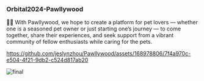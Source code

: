 ### Orbital2024-Pawllywood
🐶🐱
With Pawllywood, we hope to create a platform for pet lovers — whether one is a seasoned pet owner or just starting one’s journey — to come together, share their experiences, and seek support from a vibrant community of fellow enthusiasts while caring for the pets.

https://github.com/jeslynzhou/Pawllywood/assets/168978806/7f4a970c-e504-4f21-9db2-c524d817ab20


![final](https://github.com/jeslynzhou/Pawllywood/assets/168978806/4cf24e35-2d0c-4591-bd37-65091b4e025e)
